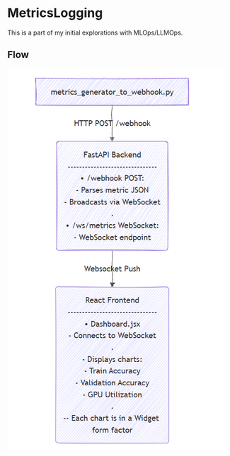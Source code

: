 # MetricsLogging
This is a part of my initial explorations with MLOps/LLMOps.

## Flow
![flowchart](./docs/flowchart.png?raw=true "Flowchart")

